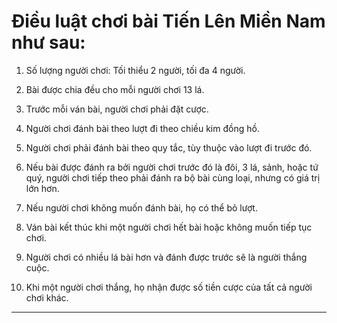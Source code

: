 # Điều luật chơi bài Tiến Lên Miền Nam như sau:

1. Số lượng người chơi: Tối thiểu 2 người, tối đa 4 người.

2. Bài được chia đều cho mỗi người chơi 13 lá.

3. Trước mỗi ván bài, người chơi phải đặt cược.

4. Người chơi đánh bài theo lượt đi theo chiều kim đồng hồ.

5. Người chơi phải đánh bài theo quy tắc, tùy thuộc vào lượt đi trước đó.

6. Nếu bài được đánh ra bởi người chơi trước đó là đôi, 3 lá, sảnh, hoặc tứ quý, người chơi tiếp theo phải đánh ra bộ bài cùng loại, nhưng có giá trị lớn hơn.

7. Nếu người chơi không muốn đánh bài, họ có thể bỏ lượt.

8. Ván bài kết thúc khi một người chơi hết bài hoặc không muốn tiếp tục chơi.

9. Người chơi có nhiều lá bài hơn và đánh được trước sẽ là người thắng cuộc.

10. Khi một người chơi thắng, họ nhận được số tiền cược của tất cả người chơi khác.

----